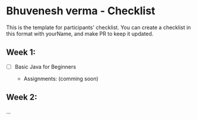 # Bhuvenesh verma - Checklist
This is the template for participants' checklist. You can create a checklist in this format with yourName, and make PR to keep it updated.

## Week 1:

- [ ] Basic Java for Beginners

  * Assignments: (comming soon)

 ## Week 2:
...
